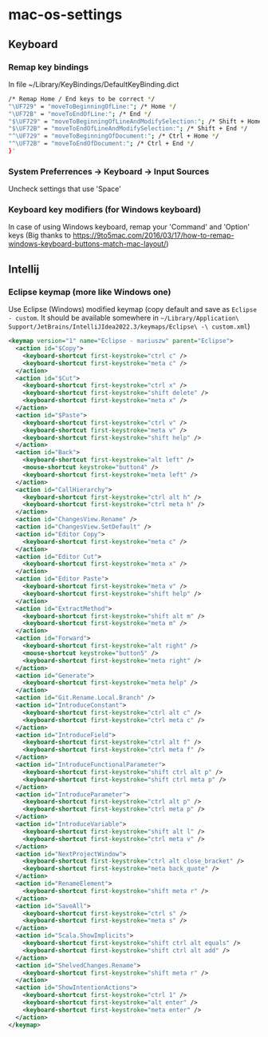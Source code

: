 # mac-os-settings

## Keyboard

### Remap key bindings
In file ~/Library/KeyBindings/DefaultKeyBinding.dict
```bash
/* Remap Home / End keys to be correct */
"\UF729" = "moveToBeginningOfLine:"; /* Home */
"\UF72B" = "moveToEndOfLine:"; /* End */
"$\UF729" = "moveToBeginningOfLineAndModifySelection:"; /* Shift + Home */
"$\UF72B" = "moveToEndOfLineAndModifySelection:"; /* Shift + End */
"^\UF729" = "moveToBeginningOfDocument:"; /* Ctrl + Home */
"^\UF72B" = "moveToEndOfDocument:"; /* Ctrl + End */
}'
```

### System Preferrences -> Keyboard -> Input Sources
Uncheck settings that use 'Space'

### Keyboard key modifiers (for Windows keyboard)
In case of using Windows keyboard, remap your 'Command' and 'Option' keys (Big thanks to https://9to5mac.com/2016/03/17/how-to-remap-windows-keyboard-buttons-match-mac-layout/)

## Intellij
### Eclipse keymap (more like Windows one)
Use Eclipse (Windows) modified keymap (copy default and save as ```Eclipse - custom```. It should be available somewhere in ```~/Library/Application\ Support/JetBrains/IntelliJIdea2022.3/keymaps/Eclipse\ -\ custom.xml```)
```xml
<keymap version="1" name="Eclipse - mariuszw" parent="Eclipse">
  <action id="$Copy">
    <keyboard-shortcut first-keystroke="ctrl c" />
    <keyboard-shortcut first-keystroke="meta c" />
  </action>
  <action id="$Cut">
    <keyboard-shortcut first-keystroke="ctrl x" />
    <keyboard-shortcut first-keystroke="shift delete" />
    <keyboard-shortcut first-keystroke="meta x" />
  </action>
  <action id="$Paste">
    <keyboard-shortcut first-keystroke="ctrl v" />
    <keyboard-shortcut first-keystroke="meta v" />
    <keyboard-shortcut first-keystroke="shift help" />
  </action>
  <action id="Back">
    <keyboard-shortcut first-keystroke="alt left" />
    <mouse-shortcut keystroke="button4" />
    <keyboard-shortcut first-keystroke="meta left" />
  </action>
  <action id="CallHierarchy">
    <keyboard-shortcut first-keystroke="ctrl alt h" />
    <keyboard-shortcut first-keystroke="ctrl meta h" />
  </action>
  <action id="ChangesView.Rename" />
  <action id="ChangesView.SetDefault" />
  <action id="Editor Copy">
    <keyboard-shortcut first-keystroke="meta c" />
  </action>
  <action id="Editor Cut">
    <keyboard-shortcut first-keystroke="meta x" />
  </action>
  <action id="Editor Paste">
    <keyboard-shortcut first-keystroke="meta v" />
    <keyboard-shortcut first-keystroke="shift help" />
  </action>
  <action id="ExtractMethod">
    <keyboard-shortcut first-keystroke="shift alt m" />
    <keyboard-shortcut first-keystroke="meta m" />
  </action>
  <action id="Forward">
    <keyboard-shortcut first-keystroke="alt right" />
    <mouse-shortcut keystroke="button5" />
    <keyboard-shortcut first-keystroke="meta right" />
  </action>
  <action id="Generate">
    <keyboard-shortcut first-keystroke="meta help" />
  </action>
  <action id="Git.Rename.Local.Branch" />
  <action id="IntroduceConstant">
    <keyboard-shortcut first-keystroke="ctrl alt c" />
    <keyboard-shortcut first-keystroke="ctrl meta c" />
  </action>
  <action id="IntroduceField">
    <keyboard-shortcut first-keystroke="ctrl alt f" />
    <keyboard-shortcut first-keystroke="ctrl meta f" />
  </action>
  <action id="IntroduceFunctionalParameter">
    <keyboard-shortcut first-keystroke="shift ctrl alt p" />
    <keyboard-shortcut first-keystroke="shift ctrl meta p" />
  </action>
  <action id="IntroduceParameter">
    <keyboard-shortcut first-keystroke="ctrl alt p" />
    <keyboard-shortcut first-keystroke="ctrl meta p" />
  </action>
  <action id="IntroduceVariable">
    <keyboard-shortcut first-keystroke="shift alt l" />
    <keyboard-shortcut first-keystroke="ctrl meta v" />
  </action>
  <action id="NextProjectWindow">
    <keyboard-shortcut first-keystroke="ctrl alt close_bracket" />
    <keyboard-shortcut first-keystroke="meta back_quote" />
  </action>
  <action id="RenameElement">
    <keyboard-shortcut first-keystroke="shift meta r" />
  </action>
  <action id="SaveAll">
    <keyboard-shortcut first-keystroke="ctrl s" />
    <keyboard-shortcut first-keystroke="meta s" />
  </action>
  <action id="Scala.ShowImplicits">
    <keyboard-shortcut first-keystroke="shift ctrl alt equals" />
    <keyboard-shortcut first-keystroke="shift ctrl alt add" />
  </action>
  <action id="ShelvedChanges.Rename">
    <keyboard-shortcut first-keystroke="shift meta r" />
  </action>
  <action id="ShowIntentionActions">
    <keyboard-shortcut first-keystroke="ctrl 1" />
    <keyboard-shortcut first-keystroke="alt enter" />
    <keyboard-shortcut first-keystroke="meta enter" />
  </action>
</keymap>
```
